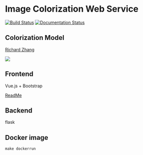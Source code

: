 # Image Colorization Web Service

[![Build Status](https://travis-ci.com/ValIlya/service-image-colorization.svg?branch=master)](https://travis-ci.com/ValIlya/service-image-colorization)
[![Documentation Status](https://readthedocs.org/projects/service-image-colorization/badge/)](https://service-image-colorization.readthedocs.org)

## Colorization Model
[Richard Zhang](https://github.com/richzhang/colorization)

![](http://richzhang.github.io/colorization/resources/images/teaser3.jpg)

## Frontend
Vue.js + Bootstrap

[ReadMe](frontend/README.md)

## Backend

flask

## Docker image

```shell
make dockerrun
```